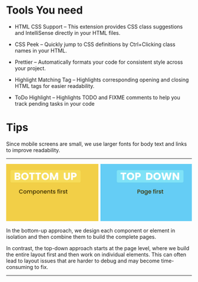 # Tools You need

- HTML CSS Support – This extension provides CSS class suggestions and IntelliSense directly in your HTML files.

- CSS Peek – Quickly jump to CSS definitions by Ctrl+Clicking class names in your HTML.

- Prettier – Automatically formats your code for consistent style across your project.

- Highlight Matching Tag – Highlights corresponding opening and closing HTML tags for easier readability.

- ToDo Highlight – Highlights TODO and FIXME comments to help you track pending tasks in your code

# Tips

Since mobile screens are small, we use larger fonts for body text and links to improve readability.

---

<img src="./Images/image-1.png" width="600">

In the bottom-up approach, we design each component or element in isolation and then combine them to build the complete pages.

In contrast, the top-down approach starts at the page level, where we build the entire layout first and then work on individual elements. This can often lead to layout issues that are harder to debug and may become time-consuming to fix.

---
